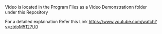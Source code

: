 Video is located in the Program Files as a Video Demonstrationn folder under this Repository

For a detailed explaination Refer this Link
https://www.youtube.com/watch?v=ztdoM5127U0
